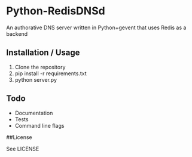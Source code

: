 # Python-RedisDNSd

An authorative DNS server written in Python+gevent that uses Redis as a backend

## Installation / Usage

1. Clone the repository
2. pip install -r requirements.txt
3. python server.py

## Todo

* Documentation
* Tests
* Command line flags

##License

See LICENSE
